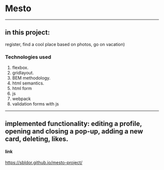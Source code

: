 # Mesto
----
## in this project:

register, find a cool place based on photos, go on vacation)

### Technologies used
1.  flexbox.
2.  gridlayout.
3.  BEM methodology.
4.  html semantics.
5.  html form
6.  js
7.  webpack
8.  validation forms with js
----
implemented functionality: editing a profile, opening and closing a pop-up, adding a new card, deleting, likes.
----
#### link
https://sbldor.github.io/mesto-project/
